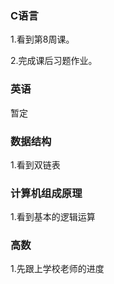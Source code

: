 



### C语言

1.看到第8周课。

2.完成课后习题作业。



### 英语

暂定



### 数据结构

1.看到双链表



### 计算机组成原理

1.看到基本的逻辑运算



### 高数

1.先跟上学校老师的进度





